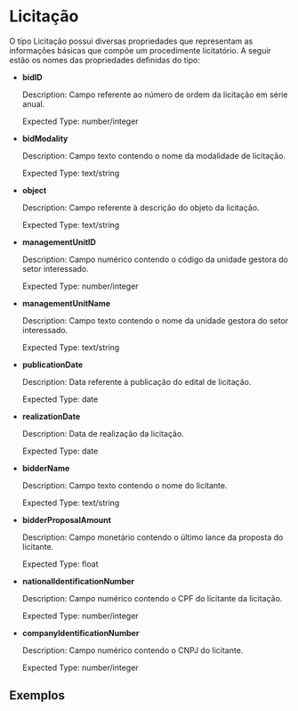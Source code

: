# Licitação

O tipo Licitação possui diversas propriedades que representam as informações básicas que compõe um procedimente licitatório. A seguir estão os nomes das propriedades definidas do tipo:

- **bidID**

    Description: Campo referente ao número de ordem da licitação em série anual.

    Expected Type: number/integer

- **bidModality**

    Description: Campo texto contendo o nome da modalidade de licitação.
    
    Expected Type: text/string
    
- **object**

    Description: Campo referente à descrição do objeto da licitação.
    
    Expected Type: text/string

- **managementUnitID**

    Description: Campo numérico contendo o código da unidade gestora do setor interessado.

    Expected Type: number/integer

- **managementUnitName**

    Description: Campo texto contendo o nome da unidade gestora do setor interessado.

    Expected Type: text/string

- **publicationDate**

    Description: Data referente à publicação do edital de licitação.
    
    Expected Type: date

- **realizationDate**

    Description:  Data de realização da licitação.
    
    Expected Type: date

- **bidderName**

    Description: Campo texto contendo o nome do licitante.
    
    Expected Type: text/string
    
- **bidderProposalAmount**

    Description: Campo monetário contendo o último lance da proposta do licitante.
    
    Expected Type: float

- **nationalIdentificationNumber**

    Description: Campo numérico contendo o CPF do licitante da licitação.
    
    Expected Type: number/integer

- **companyIdentificationNumber**

    Description: Campo numérico contendo o CNPJ do licitante.
    
    Expected Type: number/integer

## Exemplos

